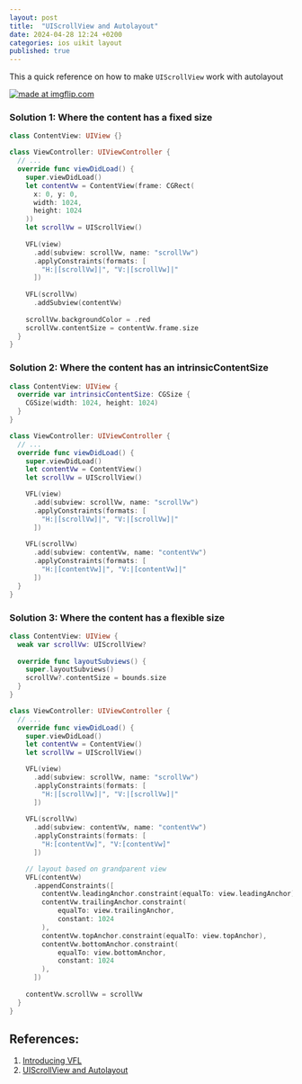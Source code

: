 ```yaml
---
layout: post
title:  "UIScrollView and Autolayout"
date: 2024-04-28 12:24 +0200
categories: ios uikit layout
published: true
---
```


This a quick reference on how to make `UIScrollView` work with autolayout

<a href="https://imgflip.com/gif/8ymfqc"><img src="https://i-download.imgflip.com/8ymfqc.gif" title="made at imgflip.com"/></a>

### Solution 1: Where the content has a fixed size

```swift
class ContentView: UIView {}

class ViewController: UIViewController {
  // ...
  override func viewDidLoad() {
    super.viewDidLoad()
    let contentVw = ContentView(frame: CGRect(
      x: 0, y: 0,
      width: 1024, 
      height: 1024
    ))
    let scrollVw = UIScrollView()
    
    VFL(view)
      .add(subview: scrollVw, name: "scrollVw")
      .applyConstraints(formats: [
        "H:|[scrollVw]|", "V:|[scrollVw]|"
      ])
    
    VFL(scrollVw)
      .addSubview(contentVw)
    
    scrollVw.backgroundColor = .red
    scrollVw.contentSize = contentVw.frame.size
  }
}
```

### Solution 2: Where the content has an intrinsicContentSize

```swift
class ContentView: UIView {
  override var intrinsicContentSize: CGSize {
    CGSize(width: 1024, height: 1024)
  }
}

class ViewController: UIViewController {
  // ...
  override func viewDidLoad() {
    super.viewDidLoad()
    let contentVw = ContentView()
    let scrollVw = UIScrollView()

    VFL(view)
      .add(subview: scrollVw, name: "scrollVw")
      .applyConstraints(formats: [
        "H:|[scrollVw]|", "V:|[scrollVw]|"
      ])
    
    VFL(scrollVw)
      .add(subview: contentVw, name: "contentVw")
      .applyConstraints(formats: [
        "H:|[contentVw]|", "V:|[contentVw]|"
      ])
  }
}
```

### Solution 3: Where the content has a flexible size

```swift
class ContentView: UIView {  
  weak var scrollVw: UIScrollView?
  
  override func layoutSubviews() {
    super.layoutSubviews()    
    scrollVw?.contentSize = bounds.size
  }
}

class ViewController: UIViewController {
  // ...
  override func viewDidLoad() {
    super.viewDidLoad()
    let contentVw = ContentView()
    let scrollVw = UIScrollView()

    VFL(view)
      .add(subview: scrollVw, name: "scrollVw")
      .applyConstraints(formats: [
        "H:|[scrollVw]|", "V:|[scrollVw]|"
      ])
    
    VFL(scrollVw)
      .add(subview: contentVw, name: "contentVw")
      .applyConstraints(formats: [
        "H:[contentVw]", "V:[contentVw]"
      ])

    // layout based on grandparent view    
    VFL(contentVw)
      .appendConstraints([
        contentVw.leadingAnchor.constraint(equalTo: view.leadingAnchor),
        contentVw.trailingAnchor.constraint(
            equalTo: view.trailingAnchor,
            constant: 1024
        ),
        contentVw.topAnchor.constraint(equalTo: view.topAnchor),
        contentVw.bottomAnchor.constraint(
            equalTo: view.bottomAnchor,
            constant: 1024
        ),
      ])
    
    contentVw.scrollVw = scrollVw
  }
}
```

## References:

1. [Introducing VFL](https://whackylabs.com/swift/uikit/layout/2023/07/01/introducing-vfl/)
1. [UIScrollView and Autolayout](https://developer.apple.com/library/archive/technotes/tn2154/_index.html)